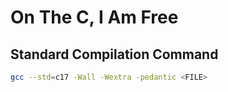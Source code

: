 # On The C, I Am Free

## Standard Compilation Command

```bash
gcc --std=c17 -Wall -Wextra -pedantic <FILE>
```
